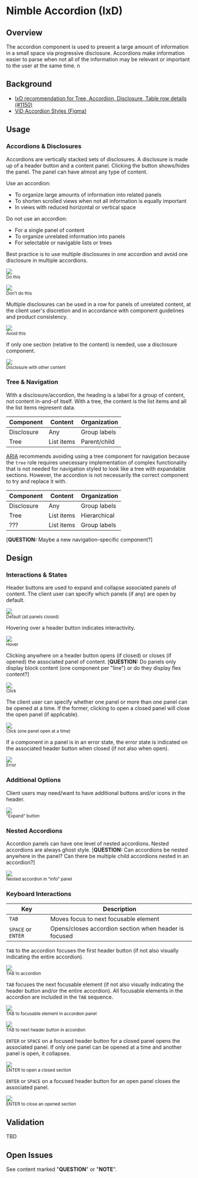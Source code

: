 # Nimble Accordion (IxD)

## Overview

The accordion component is used to present a large amount of information in a small space via progressive disclosure. Accordions make information easier to parse when not all of the information may be relevant or important to the user at the same time.
n

## Background

-   [IxD recommendation for Tree, Accordion, Disclosure, Table row details (#1150)](https://github.com/orgs/ni/projects/7/views/13?pane=issue&itemId=24667320)
-   [ViD Accordion Styles (Figma)](https://www.figma.com/file/PO9mFOu5BCl8aJvFchEeuN/Nimble_Components?type=design&node-id=1295-85131&mode=design)

## Usage

### Accordions & Disclosures

Accordions are vertically stacked sets of disclosures. A disclosure is made up of a header button and a content panel. Clicking the button shows/hides the panel. The panel can have almost any type of content.

Use an accordion:

-   To organize large amounts of information into related panels
-   To shorten scrolled views when not all information is equally important
-   In views with reduced horizontal or vertical space

Do not use an accordion:

-   For a single panel of content
-   To organize unrelated information into panels
-   For selectable or navigable lists or trees

Best practice is to use multiple disclosures in one accordion and avoid one disclosure in multiple accordions.

<p>
<kbd><img src="spec-images/Accordion-13.png"></kbd>
<br>
<sub>Do this</sub>
</p>
<p>
<kbd><img src="spec-images/Accordion-14.png"></kbd>
<br>
<sub>Don't do this</sub>
</p>

Multiple disclosures can be used in a row for panels of unrelated content, at the client user's discretion and in accordance with component guidelines and product consistency.

<p>
<kbd><img src="spec-images/Accordion-15.png"></kbd>
<br>
<sub>Avoid this</sub>
</p>

If only one section (relative to the content) is needed, use a disclosure component.

<p>
<kbd><img src="spec-images/Accordion-16.png"></kbd>
<br>
<sub>Disclosure with other content</sub>
</p>

### Tree & Navigation

With a disclosure/accordion, the heading is a label for a group of content, not content in-and-of itself. With a tree, the content is the list items and all the list items represent data.

| Component  | Content    | Organization |
| ---------- | ---------- | ------------ |
| Disclosure | Any        | Group labels |
| Tree       | List items | Parent/child |

[ARIA](https://www.w3.org/WAI/ARIA/apg/patterns/treeview/examples/treeview-navigation/) recommends avoiding using a tree component for navigation because the `tree` role requires unecessary implementation of complex functionality that is not needed for navigation styled to look like a tree with expandable sections. However, the accordion is not necessarily the correct component to try and replace it with.

| Component  | Content    | Organization |
| ---------- | ---------- | ------------ |
| Disclosure | Any        | Group labels |
| Tree       | List items | Hierarchical |
| ???        | List items | Group labels |

[**QUESTION:** Maybe a new navigation-specific component?]

## Design

### Interactions & States

Header buttons are used to expand and collapse associated panels of content. The client user can specify which panels (if any) are open by default.

<p>
<kbd><img src="spec-images/Accordion-1.png"></kbd>
<br>
<sub>Default (all panels closed)</sub>
</p>

Hovering over a header button indicates interactivity.

<p>
<kbd><img src="spec-images/Accordion-2.png"></kbd>
<br>
<sub>Hover</sub>
</p>

Clicking anywhere on a header button opens (if closed) or closes (if opened) the associated panel of content. [**QUESTION:** Do panels only display block content (one component per "line") or do they display flex content?]

<p>
<kbd><img src="spec-images/Accordion-3.png"></kbd>
<br>
<sub>Click</sub>
</p>

The client user can specify whether one panel or more than one panel can be opened at a time. If the former, clicking to open a closed panel will close the open panel (if applicable).

<p>
<kbd><img src="spec-images/Accordion-4.png"></kbd>
<br>
<sub>Click (one panel open at a time)</sub>
</p>

If a component in a panel is in an error state, the error state is indicated on the associated header button when closed (if not also when open).

<p>
<kbd><img src="spec-images/Accordion-5.png"></kbd>
<br>
<sub>Error</sub>
</p>

### Additional Options

Client users may need/want to have additional buttons and/or icons in the header.

<p>
<kbd><img src="spec-images/Accordion-6.png"></kbd>
<br>
<sub>"Expand" button</sub>
</p>

### Nested Accordions

Accordion panels can have one level of nested accordions. Nested accordions are always ghost style. [**QUESTION:** Can accordions be nested anywhere in the panel? Can there be multiple child accordions nested in an accordion?]

<p>
<kbd><img src="spec-images/Accordion-7.png"></kbd>
<br>
<sub>Nested accordion in "info" panel</sub>
</p>

### Keyboard Interactions

| Key                | Description                                           |
| ------------------ | ----------------------------------------------------- |
| `TAB`              | Moves focus to next focusable element                 |
| `SPACE` or `ENTER` | Opens/closes accordion section when header is focused |

`TAB` to the accordion focuses the first header button (if not also visually indicating the entire accordion).

<p>
<kbd><img src="spec-images/Accordion-8.png"></kbd>
<br>
<sub>TAB to accordion</sub>
</p>

`TAB` focuses the next focusable element (if not also visually indicating the header button and/or the entire accordion). All focusable elements in the accordion are included in the `TAB` sequence.

<p>
<kbd><img src="spec-images/Accordion-9.png"></kbd>
<br>
<sub>TAB to focusable element in accordion panel</sub>
</p>
<p>
<kbd><img src="spec-images/Accordion-10.png"></kbd>
<br>
<sub>TAB to next header button in accordion</sub>
</p>

`ENTER` or `SPACE` on a focused header button for a closed panel opens the associated panel. If only one panel can be opened at a time and another panel is open, it collapses.

<p>
<kbd><img src="spec-images/Accordion-11.png"></kbd>
<br>
<sub>ENTER to open a closed section</sub>
</p>

`ENTER` or `SPACE` on a focused header button for an open panel closes the associated panel.

<p>
<kbd><img src="spec-images/Accordion-12.png"></kbd>
<br>
<sub>ENTER to close an opened section</sub>
</p>

## Validation

TBD

## Open Issues

See content marked "**QUESTION**" or "**NOTE**".
